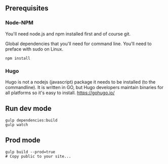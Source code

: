 



## Prerequisites

### Node-NPM

You'll need node.js and npm installed first and of course git.

Global dependencies that you'll need for command line. You'll need to preface with sudo on Linux.

```
npm install
```

### Hugo

Hugo is not a nodejs (javascript) package it needs to be installed (to the commandline). It is written in GO, but Hugo developers maintain binaries for all platforms so it's easy to install. https://gohugo.io/

## Run dev mode

```
gulp dependencies:build
gulp watch
```

## Prod mode

```
gulp build --prod=true
# Copy public to your site...
```


